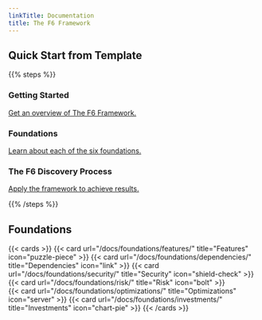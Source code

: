 ```yaml
---
linkTitle: Documentation
title: The F6 Framework
---
```


## Quick Start from Template

{{% steps %}}

### Getting Started

[Get an overview of The F6 Framework.](/docs/getting-started/)

### Foundations

[Learn about each of the six foundations.](/docs/foundations/)

### The F6 Discovery Process

[Apply the framework to achieve results.](/docs/foundations/f6-discovery-process)

{{% /steps %}}

## Foundations

{{< cards >}}
  {{< card url="/docs/foundations/features/" title="Features" icon="puzzle-piece" >}}
  {{< card url="/docs/foundations/dependencies/" title="Dependencies" icon="link" >}}
  {{< card url="/docs/foundations/security/" title="Security" icon="shield-check" >}}
  {{< card url="/docs/foundations/risk/" title="Risk" icon="bolt" >}}  
  {{< card url="/docs/foundations/optimizations/" title="Optimizations" icon="server" >}}
  {{< card url="/docs/foundations/investments/" title="Investments" icon="chart-pie" >}}
{{< /cards >}}